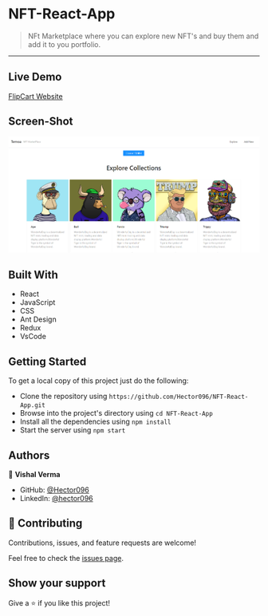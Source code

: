 # NFT-React-App

> NFt Marketplace where you can explore new NFT's and buy them and add it to you portfolio.

---

## Live Demo

[FlipCart Website](https://deploy-preview-4--peaceful-meninsky-cc6a1e.netlify.app)


## Screen-Shot

![Screen Shot](./assets/screenshot.png)

## Built With

- React
- JavaScript
- CSS
- Ant Design
- Redux
- VsCode
  
## Getting Started

To get a local copy of this project just do the following:

- Clone the repository using `https://github.com/Hector096/NFT-React-App.git`
- Browse into the project's directory using `cd NFT-React-App`
- Install all the dependencies using `npm install`
- Start the server using `npm start`

## Authors

👤 **Vishal Verma**

- GitHub: [@Hector096](https://github.com/Hector096)
- LinkedIn: [@hector096](https://www.linkedin.com/in/hector096/)

## 🤝 Contributing

Contributions, issues, and feature requests are welcome!

Feel free to check the [issues page](https://github.com/Hector096/NFT-React-App/issues).

## Show your support

Give a ⭐️ if you like this project!
